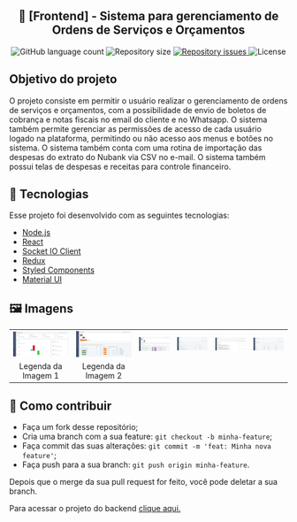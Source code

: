 <h2 align="center">
    🚀 [Frontend] - Sistema para gerenciamento de Ordens de Serviços e Orçamentos
</h2>

<p align="center">
  <img alt="GitHub language count" src="https://img.shields.io/github/languages/count/FelipeDeveloperFullStack/sysge_os_to_company_solutions-frontend">

  <img alt="Repository size" src="https://img.shields.io/github/repo-size/FelipeDeveloperFullStack/sysge_os_to_company_solutions-frontend">

  <a href="https://github.com/FelipeDeveloperFullStack/sysge_os_to_company_solutions-frontend/issues">
    <img alt="Repository issues" src="https://img.shields.io/github/issues/FelipeDeveloperFullStack/sysge_os_to_company_solutions-frontend">
  </a>

  <img alt="License" src="https://img.shields.io/badge/license-MIT-brightgreen">
</p>

## Objetivo do projeto

O projeto consiste em permitir o usuário realizar o gerenciamento de ordens de serviços e orçamentos, com a possibilidade de envio de boletos de cobrança e notas fiscais no email do cliente e no Whatsapp.
O sistema também permite gerenciar as permissões de acesso de cada usuário logado na plataforma, permitindo ou não acesso aos menus e botões no sistema.
O sistema também conta com uma rotina de importação das despesas do extrato do Nubank via CSV no e-mail.
O sistema também possui telas de despesas e receitas para controle financeiro.

## :rocket: Tecnologias

Esse projeto foi desenvolvido com as seguintes tecnologias:

- [Node.js](https://nodejs.org/en/)
- [React](https://reactjs.org)
- [Socket IO Client](https://socket.io/)
- [Redux](https://redux.js.org/)
- [Styled Components](https://styled-components.com/)
- [Material UI](https://mui.com/)

## 🖼️ Imagens

<table>
  <tr>
    <td align="center">
      <img alt="Imagem 1" src="src/assets/github/1.png" width="250px">
    </td>
    <td align="center">
      <img alt="Imagem 2" src="src/assets/github/2.png" width="250px">
    </td>
    <td align="center">
      <img alt="Imagem 2" src="src/assets/github/3.png" width="250px">
    </td>
    <td align="center">
      <img alt="Imagem 2" src="src/assets/github/4.png" width="250px">
    </td>
    <td align="center">
      <img alt="Imagem 2" src="src/assets/github/5.png" width="250px">
    </td>
    <td align="center">
      <img alt="Imagem 2" src="src/assets/github/6.png" width="250px">
    </td>
  </tr>
  <tr>
    <td align="center">
      Legenda da Imagem 1
    </td>
    <td align="center">
      Legenda da Imagem 2
    </td>
  </tr>
</table>

## 🤔 Como contribuir

- Faça um fork desse repositório;
- Cria uma branch com a sua feature: `git checkout -b minha-feature`;
- Faça commit das suas alterações: `git commit -m 'feat: Minha nova feature'`;
- Faça push para a sua branch: `git push origin minha-feature`.

Depois que o merge da sua pull request for feito, você pode deletar a sua branch.

Para acessar o projeto do backend [clique aqui.](https://github.com/FelipeDeveloperFullStack/sysge_os_to_company_solutions-backend)
